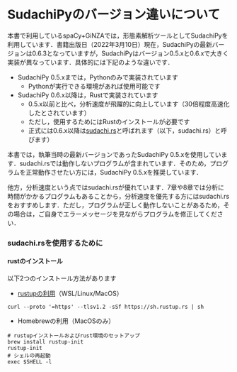 # SudachiPyのバージョン違いについて

本書で利用しているspaCy+GiNZAでは，形態素解析ツールとしてSudachiPyを利用しています．書籍出版日（2022年3月10日）現在，SudachiPyの最新バージョンは0.6.3となっていますが，SudachiPyはバージョン0.5.xと0.6.xで大きく実装が異なっています．具体的には下記のような違いです．

* SudachiPy 0.5.xまでは，Pythonのみで実装されています
  * Pythonが実行できる環境があれば使用可能です
* SudachiPy 0.6.x以降は，Rustで実装されています
  * 0.5.x以前と比べ，分析速度が飛躍的に向上しています（30倍程度高速化したとされています）
  * ただし，使用するためにはRustのインストールが必要です
  * 正式には0.6.x以降は[sudachi.rs](https://github.com/WorksApplications/sudachi.rs)と呼ばれます（以下，sudachi.rs）と呼びます）

本書では，執筆当時の最新バージョンであったSudachiPy 0.5.xを使用しています．sudachi.rsでは動作しないプログラムが含まれています．そのため，プログラムを正常動作させたい方には，SudachiPy 0.5.xを推奨しています．

他方，分析速度という点ではsudachi.rsが優れています．7章や8章では分析に時間がかかるプログラムもあることから，分析速度を優先する方にはsudachi.rsをおすすめします．ただし，プログラムが正しく動作しないことがあるため，その場合は，ご自身でエラーメッセージを見ながらプログラムを修正してください．



### sudachi.rsを使用するために

#### rustのインストール

以下2つのインストール方法があります

* [rustupの利用](https://www.rust-lang.org/ja/tools/install)（WSL/Linux/MacOS）

```
curl --proto '=https' --tlsv1.2 -sSf https://sh.rustup.rs | sh
```

* Homebrewの利用（MacOSのみ）

```
# rustupインストールおよびrust環境のセットアップ
brew install rustup-init
rustup-init
# シェルの再起動
exec $SHELL -l
```



